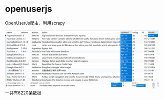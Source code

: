 # openuserjs
OpenUserJs爬虫，利用scrapy

![截图](https://github.com/nickcxm/openuserjs/blob/master/img/TIM%E6%88%AA%E5%9B%BE20180719155608.png)
![截图](https://github.com/nickcxm/openuserjs/blob/master/img/TIM%E6%88%AA%E5%9B%BE20180719155628.png)
一共有6220条数据
